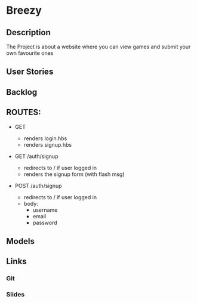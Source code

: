 # Breezy

## Description
The Project is about a website where you can view games and submit your own favourite ones

## User Stories

## Backlog

## ROUTES:
- GET
    - renders login.hbs
    - renders signup.hbs

- GET /auth/signup

    - redirects to / if user logged in
    - renders the signup form (with flash msg)

- POST /auth/signup

    - redirects to / if user logged in
    - body:
        - username
        - email
        - password

## Models

## Links

### Git

### Slides